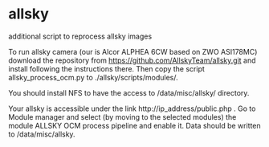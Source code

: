 # allsky
additional script to reprocess allsky images


To run allsky camera (our is Alcor ALPHEA 6CW based on ZWO ASI178MC) download the repository from https://github.com/AllskyTeam/allsky.git and install following the instructions there. Then copy the script allsky_process_ocm.py to ./allsky/scripts/modules/.

You should install NFS to have the access to /data/misc/allsky/ directory.

Your allsky is accessible under the link http://ip_address/public.php . Go to Module manager and select (by moving to the selected modules) the module ALLSKY OCM process pipeline and enable it. Data should be written to /data/misc/allsky.
